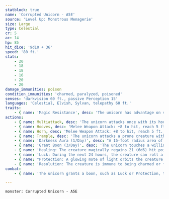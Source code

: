 ```yaml
---
statblock: true
name: 'Corrupted Unicorn - A5E'
source: 'Level Up: Monstrous Menagerie'
size: Large
type: Celestial
cr: 5
ac: 14
hp: 85
hit_dice: '9d10 + 36'
speed: '80 ft.'
stats:
    - 20
    - 18
    - 18
    - 16
    - 20
    - 20
damage_immunities: poison
condition_immunities: 'charmed, paralyzed, poisoned'
senses: 'darkvision 60 ft., passive Perception 15'
languages: 'Celestial, Elvish, Sylvan, telepathy 60 ft.'
traits:
    - { name: 'Magic Resistance', desc: 'The unicorn has advantage on saving throws against spells and magical effects.' }
actions:
    - { name: Multiattack, desc: 'The unicorn attacks once with its hooves and once with its horn.' }
    - { name: Hooves, desc: 'Melee Weapon Attack: +8 to hit, reach 5 ft., one target. Hit: 9 (1d8 + 5) bludgeoning damage.' }
    - { name: Horn, desc: 'Melee Weapon Attack: +8 to hit, reach 5 ft., one target. Hit: 9 (1d8 + 5) piercing damage plus 10 (3d6) radiant damage. If the target is a creature and the unicorn moves at least 20 feet straight towards the target before the attack, the target takes an extra 9 (2d8) bludgeoning damage and makes a DC 16 Strength saving throw, falling prone on a failure.' }
    - { name: Trample, desc: 'The unicorn attacks a prone creature with its hooves.' }
    - { name: 'Darkness Aura (1/Day)', desc: "A 15-foot radius area of magical darkness emanates from the unicorn, spreading around corners and moving with it. Darkvision and natural light can't penetrate it. If the darkness overlaps with an area of light created by a 2nd-level spell or lower, the spell creating the light is dispelled. The darkness aura lasts for 10 minutes or until the unicorn takes damage. The aura doesn't hinder the unicorn's sight." }
    - { name: 'Grant Boon (3/Day)', desc: 'The unicorn touches a willing creature, including itself, with its horn and grants one of the following boons:' }
    - { name: 'Healing: The creature magically regains 21 (6d6) hit points', desc: 'It is cured of all diseases, and poisons affecting it are neutralized.' }
    - { name: 'Luck: During the next 24 hours, the creature can roll a d12 and add the result to one ability check, attack roll, or saving throw after seeing the result', desc: '' }
    - { name: "Protection: A glowing mote of light orbits the creature's head", desc: 'The mote lasts 24 hours. When the creature fails a saving throw, it can use its reaction to expend the mote and succeed on the saving throw.' }
    - { name: 'Resolution: The creature is immune to being charmed or frightened for 24 hours', desc: '' }
combat:
    - { name: 'The unicorn grants a boon, such as Luck or Protection, to itself or an ally before battle', desc: 'It charges into melee combat and fights with its hooves and horn. When it or an ally is seriously injured, it grants a Healing boon. If brought to the brink of defeat within its domain, it uses Teleport to escape with allies to safety.' }

---
```

```statblock
monster: Corrupted Unicorn - A5E
```
